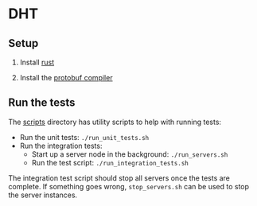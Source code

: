 # DHT

## Setup

1. Install [rust](https://doc.rust-lang.org/book/ch01-01-installation.html)

2. Install the [protobuf compiler](https://protobuf.dev/installation/)

## Run the tests

The [scripts](./dht/scripts/) directory has utility scripts to help with running tests:

- Run the unit tests: `./run_unit_tests.sh`
- Run the integration tests:
  - Start up a server node in the background: `./run_servers.sh`
  - Run the test script: `./run_integration_tests.sh`

The integration test script should stop all servers once the tests are complete. If something goes
wrong, `stop_servers.sh` can be used to stop the server instances.
